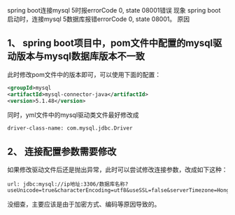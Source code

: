 spring boot连接mysql 5时报errorCode 0, state 08001错误
现象
spring boot 启动时，连接mysql 5数据库报错errorCode 0, state 08001。
原因
## 1、 spring boot项目中，pom文件中配置的mysql驱动版本与mysql数据库版本不一致
此时修改pom文件中的版本即可，可以使用下面的配置：
```xml
<groupId>mysql
<artifactId>mysql-connector-java</artifactId>
<version>5.1.48</version>
```
同时，yml文件中的mysql驱动类文件最好修改成
```properties
driver-class-name: com.mysql.jdbc.Driver
```
## 2、 连接配置参数需要修改
如果修改驱动文件后还是抛出异常，此时可以尝试修改连接参数，改成如下这种：
```properties
url: jdbc:mysql://ip地址:3306/数据库名称?useUnicode=true&characterEncoding=utf8&useSSL=false&serverTimezone=Hongkong
```
没细查，主要应该是由于加密方式、编码等原因导致的。